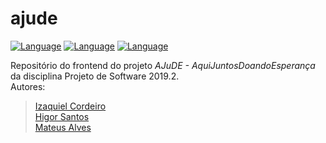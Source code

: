 # ajude

[![Language](https://img.shields.io/badge/javascript-6-yellow?style=flat&logo=appveyor)](https://www.javascript.com/)
[![Language](https://img.shields.io/badge/html-5-red?style=flat&logo=appveyor)](https://www.javascript.com/)
[![Language](https://img.shields.io/badge/css-3-purple?style=flat&logo=appveyor)](https://www.javascript.com/)

Repositório do frontend do projeto _AJuDE - AquiJuntosDoandoEsperança_ da disciplina Projeto de Software 2019.2.  
Autores:  
> [Izaquiel Cordeiro](https://github.com/IzaquielCordeiro)  
> [Higor Santos](https://github.com/HigorSnt)  
> [Mateus Alves](https://github.com/mateustranquilino)  
